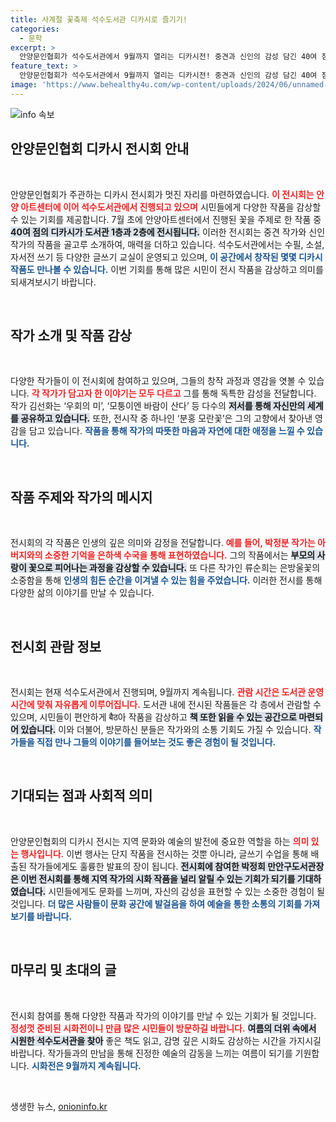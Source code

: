 ```yaml
---
title: 사계절 꽃축제 석수도서관 디카시로 즐기기!
categories:
  - 문학
excerpt: >
  안양문인협회가 석수도서관에서 9월까지 열리는 디카시전! 중견과 신인의 감성 담긴 40여 점 작품을 통해 꽃과 함께하는 시의 세계로 초대합니다. 독특한 감정이 느껴지는 작품들을 만나보세요!
feature_text: >
  안양문인협회가 석수도서관에서 9월까지 열리는 디카시전! 중견과 신인의 감성 담긴 40여 점 작품을 통해 꽃과 함께하는 시의 세계로 초대합니다. 독특한 감정이 느껴지는 작품들을 만나보세요!
image: 'https://www.behealthy4u.com/wp-content/uploads/2024/06/unnamed-file.png'
---
```


<p><img src="https://www.behealthy4u.com/wp-content/uploads/2024/06/unnamed-file.png" alt="info 속보" /></p>

<h2 data-ke-size="size26">안양문인협회 디카시 전시회 안내</h2>

<p data-ke-size="size16">&nbsp;</p>

<p>안양문인협회가 주관하는 디카시 전시회가 멋진 자리를 마련하였습니다. <b><span style="color: #ee2323;">이 전시회는 안양 아트센터에 이어 석수도서관에서 진행되고 있으며</span></b> 시민들에게 다양한 작품을 감상할 수 있는 기회를 제공합니다. 7월 초에 안양아트센터에서 진행된 꽃을 주제로 한 작품 중 <b><span style="background-color: #21538527;">40여 점의 디카시가 도서관 1층과 2층에 전시됩니다.</span></b> 이러한 전시회는 중견 작가와 신인 작가의 작품을 골고루 소개하여, 매력을 더하고 있습니다. 석수도서관에서는 수필, 소설, 자서전 쓰기 등 다양한 글쓰기 교실이 운영되고 있으며, <b><span style="color: #1a5490;">이 공간에서 창작된 몇몇 디카시 작품도 만나볼 수 있습니다.</span></b> 이번 기회를 통해 많은 시민이 전시 작품을 감상하고 의미를 되새겨보시기 바랍니다.</p>

<p data-ke-size="size16">&nbsp;</p>

<h2 data-ke-size="size26">작가 소개 및 작품 감상</h2>

<p data-ke-size="size16">&nbsp;</p>

<p>다양한 작가들이 이 전시회에 참여하고 있으며, 그들의 창작 과정과 영감을 엿볼 수 있습니다. <b><span style="color: #ee2323;">각 작가가 담고자 한 이야기는 모두 다르고</span></b> 그를 통해 독특한 감성을 전달합니다. 작가 김선화는 ‘우회의 미’, ‘모퉁이엔 바람이 산다’ 등 다수의 <b><span style="background-color: #21538527;">저서를 통해 자신만의 세계를 공유하고 있습니다.</span></b> 또한, 전시작 중 하나인 ‘분홍 모란꽃’은 그의 고향에서 찾아낸 영감을 담고 있습니다. <b><span style="color: #1a5490;">작품을 통해 작가의 따뜻한 마음과 자연에 대한 애정을 느낄 수 있습니다.</span></b></p>

<p data-ke-size="size16">&nbsp;</p>

<h2 data-ke-size="size26">작품 주제와 작가의 메시지</h2>

<p data-ke-size="size16">&nbsp;</p>

<p>전시회의 각 작품은 인생의 깊은 의미와 감정을 전달합니다. <b><span style="color: #ee2323;">예를 들어, 박정분 작가는 아버지와의 소중한 기억을 은하색 수국을 통해 표현하였습니다.</span></b> 그의 작품에서는 <b><span style="background-color: #21538527;">부모의 사랑이 꽃으로 피어나는 과정을 감상할 수 있습니다.</span></b> 또 다른 작가인 류순희는 은방울꽃의 소중함을 통해 <b><span style="color: #1a5490;">인생의 힘든 순간을 이겨낼 수 있는 힘을 주었습니다.</span></b> 이러한 전시를 통해 다양한 삶의 이야기를 만날 수 있습니다.</p>

<p data-ke-size="size16">&nbsp;</p>

<h2 data-ke-size="size26">전시회 관람 정보</h2>

<p data-ke-size="size16">&nbsp;</p>

<p>전시회는 현재 석수도서관에서 진행되며, 9월까지 계속됩니다. <b><span style="color: #ee2323;">관람 시간은 도서관 운영 시간에 맞춰 자유롭게 이루어집니다.</span></b> 도서관 내에 전시된 작품들은 각 층에서 관람할 수 있으며, 시민들이 편안하게 बैठ아 작품을 감상하고 <b><span style="background-color: #21538527;">책 또한 읽을 수 있는 공간으로 마련되어 있습니다.</span></b> 이와 더불어, 방문하신 분들은 작가와의 소통 기회도 가질 수 있습니다. <b><span style="color: #1a5490;">작가들을 직접 만나 그들의 이야기를 들어보는 것도 좋은 경험이 될 것입니다.</span></b></p>

<p data-ke-size="size16">&nbsp;</p>

<h2 data-ke-size="size26">기대되는 점과 사회적 의미</h2>

<p data-ke-size="size16">&nbsp;</p>

<p>안양문인협회의 디카시 전시는 지역 문화와 예술의 발전에 중요한 역할을 하는 <b><span style="color: #ee2323;">의미 있는 행사입니다.</span></b> 이번 행사는 단지 작품을 전시하는 것뿐 아니라, 글쓰기 수업을 통해 배출된 작가들에게도 훌륭한 발표의 장이 됩니다. <b><span style="background-color: #21538527;">전시회에 참여한 박정희 만안구도서관장은 이번 전시회를 통해 지역 작가의 시화 작품을 널리 알릴 수 있는 기회가 되기를 기대하였습니다.</span></b> 시민들에게도 문화를 느끼며, 자신의 감성을 표현할 수 있는 소중한 경험이 될 것입니다. <b><span style="color: #1a5490;">더 많은 사람들이 문화 공간에 발걸음을 하여 예술을 통한 소통의 기회를 가져보기를 바랍니다.</span></b></p>

<p data-ke-size="size16">&nbsp;</p>

<h2 data-ke-size="size26">마무리 및 초대의 글</h2>

<p data-ke-size="size16">&nbsp;</p>

<p>전시회 참여를 통해 다양한 작품과 작가의 이야기를 만날 수 있는 기회가 될 것입니다. <b><span style="color: #ee2323;">정성껏 준비된 시화전이니 만큼 많은 시민들이 방문하길 바랍니다.</span></b> <b><span style="background-color: #21538527;">여름의 더위 속에서 시원한 석수도서관을 찾아</span></b> 좋은 책도 읽고, 감명 깊은 시화도 감상하는 시간을 가지시길 바랍니다. 작가들과의 만남을 통해 진정한 예술의 감동을 느끼는 여름이 되기를 기원합니다. <b><span style="color: #1a5490;">시화전은 9월까지 계속됩니다.</span></b></p>

<p data-ke-size="size16">&nbsp;</p>
생생한 뉴스, <a href="https://onioninfo.kr" rel="dofollow">onioninfo.kr</a>


